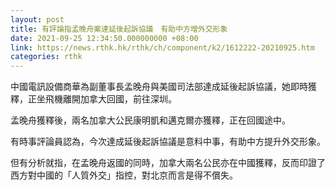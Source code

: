 ```yaml
---
layout: post
title: 有評論指孟晚舟案達延後起訴協議　有助中方增外交形象
date: 2021-09-25 12:34:50.000000000 +08:00
link: https://news.rthk.hk/rthk/ch/component/k2/1612222-20210925.htm
categories: rthk
---
```


中國電訊設備商華為副董事長孟晚舟與美國司法部達成延後起訴協議，她即時獲釋，正坐飛機離開加拿大回國，前往深圳。

孟晚舟獲釋後，兩名加拿大公民康明凱和邁克爾亦獲釋，正在回國途中。

有時事評論員認為，今次達成延後起訴協議是意料中事，有助中方提升外交形象。

但有分析就指，在孟晚舟返國的同時，加拿大兩名公民亦在中國獲釋，反而印證了西方對中國的「人質外交」指控，對北京而言是得不償失。
